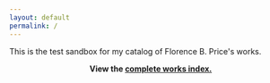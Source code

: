 ```yaml
---
layout: default
permalink: /
---
```


This is the test sandbox for my catalog of Florence B. Price's works.

<p style="text-align: center;"><b>View the <a href="https://dwshadle.github.io/test/_pages/complete-works/">complete works index.</a></b></p>

